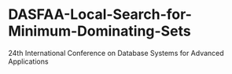 # DASFAA-Local-Search-for-Minimum-Dominating-Sets
24th International Conference on Database Systems for Advanced Applications

